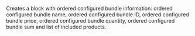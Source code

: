 Creates a block with ordered configured bundle information: ordered configured bundle name, ordered configured bundle ID, ordered configured bundle price, ordered configured bundle quantity, ordered configured bundle sum and list of included products.
